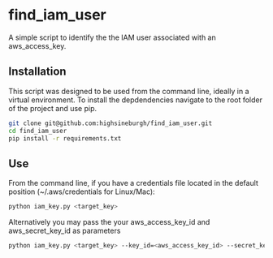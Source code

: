 # find_iam_user
A simple script to identify the the IAM user associated with an aws_access_key.

## Installation
This script was designed to be used from the command line, ideally in a virtual environment. To install 
the depdendencies navigate to the root folder of the project and use pip. 

```bash
git clone git@github.com:highsineburgh/find_iam_user.git
cd find_iam_user
pip install -r requirements.txt
```

## Use 
From the command line, if you have a credentials file located in the default position (~/.aws/credentials 
for Linux/Mac): 

```bash
python iam_key.py <target_key> 
```

Alternatively you may pass the your aws_access_key_id and aws_secret_key_id as parameters

```bash
python iam_key.py <target_key> --key_id=<aws_access_key_id> --secret_key=<aws_secret_key_id>
```
